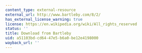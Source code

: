 ```yaml
---
content_type: external-resource
external_url: http://www.bartleby.com/8/2/
has_external_license_warning: true
license: https://en.wikipedia.org/wiki/All_rights_reserved
status: ''
title: Download from Bartleby
uid: a51103bd-cd64-47e5-b6a0-be12e4198000
wayback_url: ''
---
```

